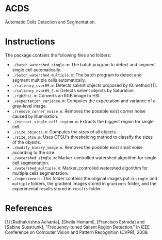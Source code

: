 ACDS
====

Automatic Cells Detection and Segmentation.

Instructions
============

The package contains the following files and folders:
- `./batch_watershed_single.m`: The batch program to detect and segment single cell automatically.
- `./batch_watershed_multiple.m`: The batch program to detect and segment multiple cells automatically.
- `./saliency_cvpr09.m`: Detects salient objects proposed by IG method [1].
- `./saliency_cvpr09_S.m`: Detects salient objects by Saturation.
- `./rgb2hsi.m`: Converts an RGB image to HSI.
- `./expectation_variance.m`: Computes the expectation and variance of a gray-level image.
- `./remove_corner_noise.m`: Removes the possible exist corner noise caused by illumination.
- `./extract_single_cell_region.m`: Extracts the biggest region for single cell.
- `./size_objects.m`: Computes the sizes of all objects.
- `./size_otsu.m`: Uses OTSU's thresholding method to classify the sizes of the objects.
- `./modify_binary_image.m`: Removes the possible exist small noise according to the size.
- `./watershed_single.m`: Marker-controlled watershed algorithm for single cell segmentation.
- `./watershed_multiple.m`: Marker_controlled watershed algorithm for multiple cells segmentation.
- `./experiments`: This folder contains the original images put in `single` and `multiple` folders, the gradient images stored in `gradients` folder, and the experimental results stored in `results` folder.

References
==========

[1] [Radhakrishna Achanta], [Sheila Hemami], [Francisco Estrada] and [Sabine Susstrunk], "Frequency-tuned Salient Region Detection," in IEEE Conference on Computer Vision and Pattern Recognition (CVPR), 2009.
